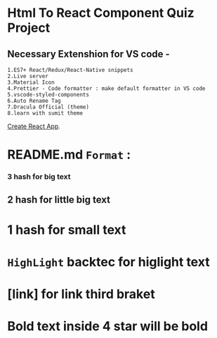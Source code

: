 # Html To React Component Quiz Project

## Necessary Extenshion for VS code -

    1.ES7+ React/Redux/React-Native snippets
    2.Live server
    3.Material Icon
    4.Prettier - Code formatter : make default formatter in VS code
    5.vscode-styled-components
    6.Auto Rename Tag
    7.Dracula Official (theme)
    8.learn with sumit theme

[Create React App](https://github.com/facebook/create-react-app).

# README.md `Format` :

### 3 hash for big text

## 2 hash for little big text

# 1 hash for small text

# `HighLight` backtec for higlight text

# [link] for link third braket

# **Bold** text inside 4 star will be bold
